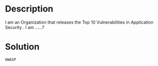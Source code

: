 # Description

I am an Organization that releases the Top 10 Vulnerabilities in Application Security . I am ……?

# Solution

`OWASP`

